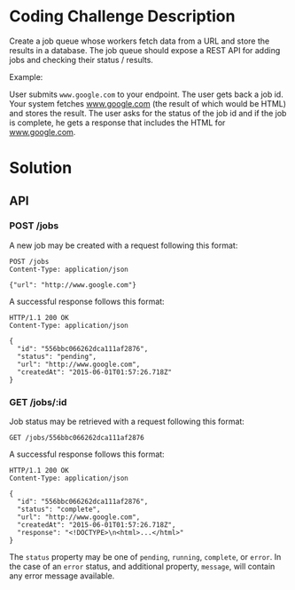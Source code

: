 # Coding Challenge Description

Create a job queue whose workers fetch data from a URL and store the results
in a database.  The job queue should expose a REST API for adding jobs and
checking their status / results.

Example:

User submits `www.google.com` to your endpoint.  The user gets back a job
id. Your system fetches www.google.com (the result of which would be HTML)
and stores the result.  The user asks for the status of the job id and if
the job is complete, he gets a response that includes the HTML for
www.google.com.

# Solution

## API

### POST /jobs

A new job may be created with a request following this format:

```http
POST /jobs
Content-Type: application/json

{"url": "http://www.google.com"}
```

A successful response follows this format:

```http
HTTP/1.1 200 OK
Content-Type: application/json

{
  "id": "556bbc066262dca111af2876",
  "status": "pending",
  "url": "http://www.google.com",
  "createdAt": "2015-06-01T01:57:26.718Z"
}
```

### GET /jobs/:id

Job status may be retrieved with a request following this format:

```http
GET /jobs/556bbc066262dca111af2876
```

A successful response follows this format:

```http
HTTP/1.1 200 OK
Content-Type: application/json

{
  "id": "556bbc066262dca111af2876",
  "status": "complete",
  "url": "http://www.google.com",
  "createdAt": "2015-06-01T01:57:26.718Z",
  "response": "<!DOCTYPE>\n<html>...</html>"
}
```

The `status` property may be one of `pending`, `running`, `complete`, or `error`. In the case of an `error` status, and additional property, `message`, will contain any error message available.
